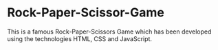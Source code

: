# Rock-Paper-Scissor-Game
This is a famous Rock-Paper-Scissors Game which has been developed using the technologies HTML, CSS and JavaScript.
